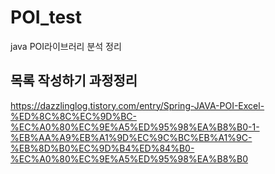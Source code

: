 # POI_test
java POI라이브러리 분석 정리


## 목록 작성하기 과정정리
https://dazzlinglog.tistory.com/entry/Spring-JAVA-POI-Excel-%ED%8C%8C%EC%9D%BC-%EC%A0%80%EC%9E%A5%ED%95%98%EA%B8%B0-1-%EB%AA%A9%EB%A1%9D%EC%9C%BC%EB%A1%9C-%EB%8D%B0%EC%9D%B4%ED%84%B0-%EC%A0%80%EC%9E%A5%ED%95%98%EA%B8%B0
